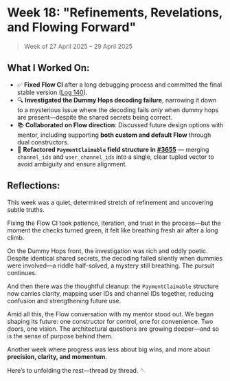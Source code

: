 # Week 18: "Refinements, Revelations, and Flowing Forward"

> Week of 27 April 2025 – 29 April 2025

## What I Worked On:

- ✅ **Fixed Flow CI** after a long debugging process and committed the final
  stable version
  ([Log 140](https://github.com/lightningdevkit/rust-lightning/pull/3639#issuecomment-2833504866)).
- 🔍 **Investigated the Dummy Hops decoding failure**, narrowing it down to a
  mysterious issue where the decoding fails _only_ when dummy hops are
  present—despite the shared secrets being correct.
- 📚 **Collaborated on Flow direction**: Discussed future design options with
  mentor, including supporting **both custom and default Flow** through dual
  constructors.
- 🧹 **Refactored `PaymentClaimable` field structure in
  [#3655](https://github.com/lightningdevkit/rust-lightning/pull/3655#issuecomment-2838441135)**
  — merging `channel_ids` and `user_channel_ids` into a single, clear tupled
  vector to avoid ambiguity and ensure alignment.

## Reflections:

This week was a quiet, determined stretch of refinement and uncovering subtle
truths.

Fixing the Flow CI took patience, iteration, and trust in the process—but the
moment the checks turned green, it felt like breathing fresh air after a long
climb.

On the Dummy Hops front, the investigation was rich and oddly poetic. Despite
identical shared secrets, the decoding failed silently when dummies were
involved—a riddle half-solved, a mystery still breathing. The pursuit continues.

And then there was the thoughtful cleanup: the `PaymentClaimable` structure now
carries clarity, mapping user IDs and channel IDs together, reducing confusion
and strengthening future use.

Amid all this, the Flow conversation with my mentor stood out. We began shaping
its future: one constructor for control, one for convenience. Two doors, one
vision. The architectural questions are growing deeper—and so is the sense of
purpose behind them.

Another week where progress was less about big wins, and more about **precision,
clarity, and momentum**.

Here’s to unfolding the rest—thread by thread. 🪡
